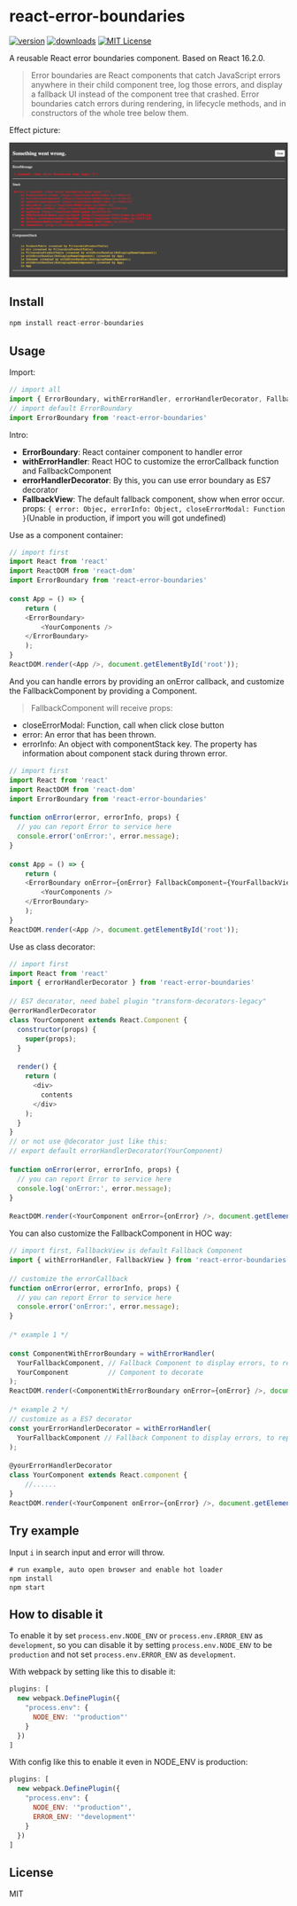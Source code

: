 # react-error-boundaries

[![version](https://img.shields.io/npm/v/react-error-boundaries.svg?style=flat-square)](http://npm.im/react-popconfirm)
[![downloads](https://img.shields.io/npm/dm/react-error-boundaries.svg?style=flat-square)](http://npm-stat.com/charts.html?package=react-popconfirm&from=2017-04-07)
[![MIT License](https://img.shields.io/npm/l/react-error-boundaries.svg?style=flat-square)](http://opensource.org/licenses/MIT)

A reusable React error boundaries component. Based on React 16.2.0.

> Error boundaries are React components that catch JavaScript errors anywhere in their child component tree, log those errors, and display a fallback UI instead of the component tree that crashed. Error boundaries catch errors during rendering, in lifecycle methods, and in constructors of the whole tree below them.

Effect picture:

![react-error-boundaries](https://raw.githubusercontent.com/Chyrain/MDPictures/master/res/react_error_boundaries.png)

## Install

```s
npm install react-error-boundaries
```

## Usage

Import:

```js
// import all
import { ErrorBoundary, withErrorHandler, errorHandlerDecorator, FallbackView } from 'react-error-boundaries'
// import default ErrorBoundary
import ErrorBoundary from 'react-error-boundaries'
```

Intro:

- **ErrorBoundary**: React container component to handler error
- **withErrorHandler**: React HOC to customize the errorCallback function and FallbackComponent
- **errorHandlerDecorator**: By this, you can use error boundary as ES7 decorator
- **FallbackView**: The default fallback component, show when error occur. props: `{ error: Objec, errorInfo: Object, closeErrorModal: Function }`(Unable in production, if import you will got undefined)

Use as a component container:

```js
// import first
import React from 'react'
import ReactDOM from 'react-dom'
import ErrorBoundary from 'react-error-boundaries'

const App = () => {
    return (
    <ErrorBoundary>
        <YourComponents />
    </ErrorBoundary>
    );
}
ReactDOM.render(<App />, document.getElementById('root'));
```

And you can handle errors by providing an onError callback, and customize the FallbackComponent by providing a Component.

> FallbackComponent will receive props:
  - closeErrorModal: Function, call when click close button
  - error: An error that has been thrown.
  - errorInfo: An object with componentStack key. The property has information about component stack during thrown error.

```js
// import first
import React from 'react'
import ReactDOM from 'react-dom'
import ErrorBoundary from 'react-error-boundaries'

function onError(error, errorInfo, props) {
  // you can report Error to service here
  console.error('onError:', error.message);
}

const App = () => {
    return (
    <ErrorBoundary onError={onError} FallbackComponent={YourFallbackView}>
        <YourComponents />
    </ErrorBoundary>
    );
}
ReactDOM.render(<App />, document.getElementById('root'));
```

Use as class decorator:

```js
// import first
import React from 'react'
import { errorHandlerDecorator } from 'react-error-boundaries'

// ES7 decorator, need babel plugin "transform-decorators-legacy"
@errorHandlerDecorator
class YourComponent extends React.Component {
  constructor(props) {
    super(props);
  }

  render() {
    return (
      <div>
        contents
      </div>
    );
  }
}
// or not use @decorator just like this:
// export default errorHandlerDecorator(YourComponent)

function onError(error, errorInfo, props) {
  // you can report Error to service here
  console.log('onError:', error.message);
}

ReactDOM.render(<YourComponent onError={onError} />, document.getElementById('root'));
```

You can also customize the FallbackComponent in HOC way:

```js
// import first, FallbackView is default Fallback Component
import { withErrorHandler, FallbackView } from 'react-error-boundaries'

// customize the errorCallback
function onError(error, errorInfo, props) {
  // you can report Error to service here
  console.error('onError:', error.message);
}

/* example 1 */

const ComponentWithErrorBoundary = withErrorHandler(
  YourFallbackComponent, // Fallback Component to display errors, to replace default FallbackView
  YourComponent          // Component to decorate
);
ReactDOM.render(<ComponentWithErrorBoundary onError={onError} />, document.getElementById('root'));

/* example 2 */
// customize as a ES7 decorator
const yourErrorHandlerDecorator = withErrorHandler(
  YourFallbackComponent // Fallback Component to display errors, to replace default FallbackView
);

@yourErrorHandlerDecorator
class YourComponent extends React.component {
    //......
}
ReactDOM.render(<YourComponent onError={onError} />, document.getElementById('root'));
```

## Try example

Input `i` in search input and error will throw.

```shell
# run example, auto open browser and enable hot loader
npm install
npm start
```

## How to disable it

To enable it by set `process.env.NODE_ENV` or `process.env.ERROR_ENV` as `development`, so you can disable it by setting `process.env.NODE_ENV` to be `production` and not set `process.env.ERROR_ENV` as `development`.

With webpack by setting like this to disable it:

```js
plugins: [
  new webpack.DefinePlugin({
    "process.env": {
      NODE_ENV: '"production"'
    }
  })
]
```

With config like this to enable it even in NODE_ENV is production:

```js
plugins: [
  new webpack.DefinePlugin({
    "process.env": {
      NODE_ENV: '"production"',
      ERROR_ENV: '"development"'
    }
  })
]
```

## License

MIT